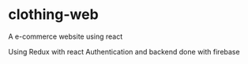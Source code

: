 # clothing-web
A e-commerce website using react

Using Redux with react
Authentication and backend done with firebase
